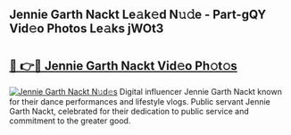 ## Jennie Garth Nackt Le𝚊k𝚎d N𝚞𝚍e - Part-gQY Vid𝚎o Photos Le𝚊ks jWOt3

# <h2><a href="http://fb9ob2.evod.top/?m=Jennie+Garth+Nackt">🔗 👉🔴 Jennie Garth Nackt Vid𝚎o Ph𝚘t𝚘s</a></h2>

[![Jennie Garth Nackt N𝚞d𝚎s](https://i.imgur.com/8V9OHl7.gif)](http://fb9ob2.evod.top/?m=Jennie+Garth+Nackt)
Digital influencer Jennie Garth Nackt known for their dance performances and lifestyle vlogs. Public servant Jennie Garth Nackt, celebrated for their dedication to public service and commitment to the greater good. 
